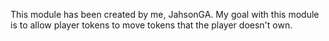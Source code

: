 This module has been created by me, JahsonGA. My goal with this module is to allow player tokens to move tokens that the player doesn't own. 
